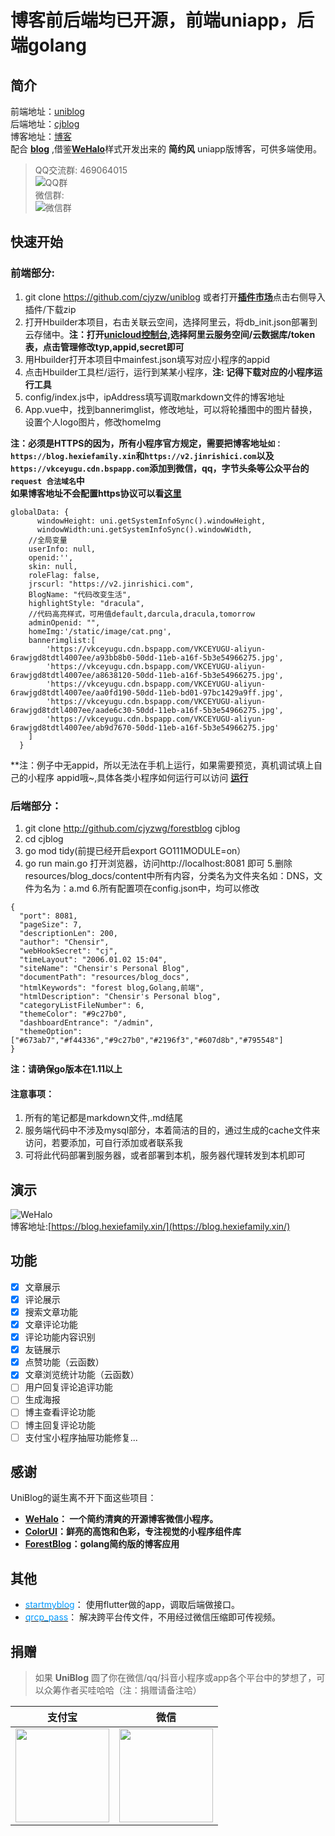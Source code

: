 # 博客前后端均已开源，前端uniapp，后端golang

## 简介
前端地址：[uniblog](https://github.com/xusenlin/forest-blog)  
后端地址：[cjblog](https://github.com/cjyzwg/forestblog)  
博客地址：[博客](https://blog.hexiefamily.xin)  
配合 [**blog**](https://github.com/cjyzwg/forestblog) ,借鉴[**WeHalo**](https://github.com/aquanlerou/WeHalo)样式开发出来的 **简约风** uniapp版博客，可供多端使用。
> QQ交流群: 469064015  
![QQ群](https://vkceyugu.cdn.bspapp.com/VKCEYUGU-aliyun-6rawjgd8tdtl4007ee/2adf2950-54a4-11eb-8ff1-d5dcf8779628.png)  
> 微信群:  
![微信群](https://vkceyugu.cdn.bspapp.com/VKCEYUGU-aliyun-6rawjgd8tdtl4007ee/cc772630-54b0-11eb-8a36-ebb87efcf8c0.JPG)

## 快速开始

### 前端部分:

1. git clone https://github.com/cjyzw/uniblog 或者打开[**插件市场**](https://uniapp.dcloud.io/quickstart-hx?id=%e8%bf%90%e8%a1%8cuni-app)点击右侧导入插件/下载zip
2. 打开Hbuilder本项目，右击关联云空间，选择阿里云，将db_init.json部署到云存储中。**注：打开[**unicloud控制台**](https://unicloud.dcloud.net.cn/),选择阿里云服务空间/云数据库/token表，点击管理修改typ,appid,secret即可**
3. 用Hbuilder打开本项目中mainfest.json填写对应小程序的appid
4. 点击Hbuilder工具栏/运行，运行到某某小程序，**注: 记得下载对应的小程序运行工具**
5. config/index.js中，ipAddress填写调取markdown文件的博客地址
6. App.vue中，找到bannerimglist，修改地址，可以将轮播图中的图片替换，设置个人logo图片，修改homeImg

**注：必须是HTTPS的因为，所有小程序官方规定，需要把博客地址``如：https://blog.hexiefamily.xin``和``https://v2.jinrishici.com``以及``https://vkceyugu.cdn.bspapp.com``添加到微信，qq，字节头条等公众平台的 ``request 合法域名``中**  
**如果博客地址不会配置https协议可以看[**这里**](https://blog.hexiefamily.xin/article?path=%2fSSH%2facme%e7%94%9f%e6%88%90https%e5%8d%8f%e8%ae%ae%e6%93%8d%e4%bd%9c%e6%96%b9%e6%b3%95.md)**

```
globalData: {
	  windowHeight: uni.getSystemInfoSync().windowHeight,
	  windowWidth:uni.getSystemInfoSync().windowWidth,
    //全局变量
    userInfo: null,
	openid:'',
    skin: null,
    roleFlag: false,
    jrscurl: "https://v2.jinrishici.com",
    BlogName: "代码改变生活",
    highlightStyle: "dracula",
    //代码高亮样式，可用值default,darcula,dracula,tomorrow
    adminOpenid: "",
	homeImg:'/static/image/cat.png',
	bannerimglist:[
		'https://vkceyugu.cdn.bspapp.com/VKCEYUGU-aliyun-6rawjgd8tdtl4007ee/a93bb8b0-50dd-11eb-a16f-5b3e54966275.jpg',
		'https://vkceyugu.cdn.bspapp.com/VKCEYUGU-aliyun-6rawjgd8tdtl4007ee/a8638120-50dd-11eb-a16f-5b3e54966275.jpg',
		'https://vkceyugu.cdn.bspapp.com/VKCEYUGU-aliyun-6rawjgd8tdtl4007ee/aa0fd190-50dd-11eb-bd01-97bc1429a9ff.jpg',
		'https://vkceyugu.cdn.bspapp.com/VKCEYUGU-aliyun-6rawjgd8tdtl4007ee/aade6c30-50dd-11eb-a16f-5b3e54966275.jpg',
		'https://vkceyugu.cdn.bspapp.com/VKCEYUGU-aliyun-6rawjgd8tdtl4007ee/ab9d7670-50dd-11eb-a16f-5b3e54966275.jpg'
	]
  }
```

**注：例子中无appid，所以无法在手机上运行，如果需要预览，真机调试填上自己的小程序 appid哦~,具体各类小程序如何运行可以访问 [**运行**](https://uniapp.dcloud.io/quickstart-hx?id=%e8%bf%90%e8%a1%8cuni-app)
 
### 后端部分：

1. git clone http://github.com/cjyzwg/forestblog  cjblog
2. cd cjblog
3. go mod tidy(前提已经开启export GO111MODULE=on）
4. go run main.go
打开浏览器，访问http://localhost:8081 即可
5.删除resources/blog_docs/content中所有内容，分类名为文件夹名如：DNS，文件为名为：a.md
6.所有配置项在config.json中，均可以修改
```
{
  "port": 8081,
  "pageSize": 7,
  "descriptionLen": 200,
  "author": "Chensir",
  "webHookSecret": "cj",
  "timeLayout": "2006.01.02 15:04",
  "siteName": "Chensir's Personal Blog",
  "documentPath": "resources/blog_docs",
  "htmlKeywords": "forest blog,Golang,前端",
  "htmlDescription": "Chensir's Personal blog",
  "categoryListFileNumber": 6,
  "themeColor": "#9c27b0",
  "dashboardEntrance": "/admin",
  "themeOption": ["#673ab7","#f44336","#9c27b0","#2196f3","#607d8b","#795548"]
}
```
**注：请确保go版本在1.11以上**

#### 注意事项：
1. 所有的笔记都是markdown文件,.md结尾
2. 服务端代码中不涉及mysql部分，本着简洁的目的，通过生成的cache文件来访问，若要添加，可自行添加或者联系我
3. 可将此代码部署到服务器，或者部署到本机，服务器代理转发到本机即可

## 演示

![WeHalo](https://github.com/aquanlerou/WeHalo/blob/master/image/wx.png)  
博客地址:[https://blog.hexiefamily.xin/](https://blog.hexiefamily.xin/)

## 功能

- [x] 文章展示
- [x] 评论展示
- [x] 搜索文章功能
- [x] 文章评论功能
- [x] 评论功能内容识别
- [x] 友链展示
- [x] 点赞功能（云函数）
- [x] 文章浏览统计功能（云函数）
- [ ] 用户回复评论追评功能
- [ ] 生成海报
- [ ] 博主查看评论功能
- [ ] 博主回复评论功能
- [ ] 支付宝小程序抽屉功能修复...

## 感谢

UniBlog的诞生离不开下面这些项目：

- **[WeHalo](https://github.com/aquanlerou/WeHalo)： 一个简约清爽的开源博客微信小程序。**
- **[ColorUI](https://github.com/weilanwl/ColorUI)：鲜亮的高饱和色彩，专注视觉的小程序组件库**
- **[ForestBlog](https://github.com/xusenlin/forest-blog)：golang简约版的博客应用**

## 其他

- [<font color=#0099ff>startmyblog</font>](https://github.com/cjyzwg/startmyblog)： 使用flutter做的app，调取后端做接口。  
- [<font color=#0099ff>qrcp_pass</font>](https://github.com/cjyzwg/qrcp_pass)： 解决跨平台传文件，不用经过微信压缩即可传视频。  
## 捐赠

> 如果 **UniBlog** 圆了你在微信/qq/抖音小程序或app各个平台中的梦想了，可以众筹作者买哇哈哈（注：捐赠请备注哈）

| 支付宝  | 微信  |
| :------------: | :------------: |
| <img src="https://vkceyugu.cdn.bspapp.com/VKCEYUGU-aliyun-6rawjgd8tdtl4007ee/cc230830-54af-11eb-97b7-0dc4655d6e68.jpg" width="150"/>  | <img src="https://vkceyugu.cdn.bspapp.com/VKCEYUGU-aliyun-6rawjgd8tdtl4007ee/cce51fb0-54af-11eb-bdc1-8bd33eb6adaa.jpg" width="150" />  |